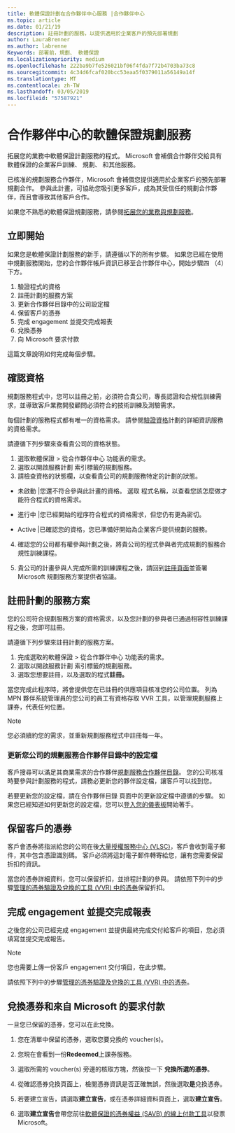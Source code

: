 ```yaml
---
title: 軟體保證計劃在合作夥伴中心服務 |合作夥伴中心
ms.topic: article
ms.date: 01/21/19
description: 註冊計劃的服務，以提供適用於企業客戶的預先部署規劃
author: LauraBrenner
ms.author: labrenne
Keywords: 部署前，規劃、 軟體保證
ms.localizationpriority: medium
ms.openlocfilehash: 222ba9b7fe526021bf06f4fda7f72b4703ba73c8
ms.sourcegitcommit: 4c34d6fcaf020bcc53eaa5f0379011a56149a14f
ms.translationtype: MT
ms.contentlocale: zh-TW
ms.lasthandoff: 03/05/2019
ms.locfileid: "57587921"
---
```

# <a name="software-assurance-planning-services-in-partner-center"></a>合作夥伴中心的軟體保證規劃服務

拓展您的業務中軟體保證計劃服務的程式。 Microsoft 會補償合作夥伴交給具有軟體保證的企業客戶訓練、 規劃、 和其他服務。

已核准的規劃服務合作夥伴，Microsoft 會補償您提供適用於企業客戶的預先部署規劃合作。 參與此計畫，可協助您吸引更多客戶，成為其受信任的規劃合作夥伴，而且會導致其他客戶合作。

如果您不熟悉的軟體保證規劃服務，請參閱[拓展您的業務與規劃服務](https://planningservices.partners.extranet.microsoft.com/en/Pages/default.aspx)。


## <a name="get-started"></a>立即開始

如果您是軟體保證計劃服務的新手，請遵循以下的所有步驟。 如果您已經在使用中規劃服務開始，您的合作夥伴帳戶資訊已移至合作夥伴中心，開始步驟四 （4） 下方。 

1. 驗證程式的資格 
2. 註冊計劃的服務方案
3. 更新合作夥伴目錄中的公司設定檔
4. 保留客戶的憑券 
5. 完成 engagement 並提交完成報表
6. 兌換憑券 
7. 向 Microsoft 要求付款

這篇文章說明如何完成每個步驟。

## <a name="confirm-eligibility"></a>確認資格

規劃服務程式中，您可以註冊之前，必須符合貴公司，專長認證和合規性訓練需求，並導致客戶業務開發顧問必須符合的技術訓練及測驗需求。 

每個計劃的服務程式都有唯一的資格需求。 請參閱[驗證資格](https://planningservices.partners.extranet.microsoft.com/en/Pages/partnereligibilityrequirements.aspx)計劃的詳細資訊服務的資格需求。

請遵循下列步驟來查看貴公司的資格狀態。

1. 選取軟體保證 > 從合作夥伴中心 功能表的需求。 
2. 選取以開啟服務計劃 索引標籤的規劃服務。
3. 請檢查資格的狀態欄，以查看貴公司的規劃服務特定的計劃的狀態。 

- 未啟動 |您還不符合參與此計畫的資格。 選取 程式名稱，以查看您該怎麼做才能符合程式的資格需求。

- 進行中 |您已經開始的程序符合程式的資格需求，但您仍有更為密切。

- Active |已確認您的資格，您已準備好開始為企業客戶提供規劃的服務。 

4. 確認您的公司都有權參與計劃之後，將貴公司的程式參與者完成規劃的服務合規性訓練課程。 

5. 貴公司的計畫參與人完成所需的訓練課程之後，請回到[註冊頁面](https://planningservices.partners.extranet.microsoft.com/en/Pages/GetRegistered.aspx)並簽署 Microsoft 規劃服務方案提供者協議。 

## <a name="enroll-in-the-planning-services-program"></a>註冊計劃的服務方案

您的公司符合規劃服務方案的資格需求，以及您計劃的參與者已通過相容性訓練課程之後，您即可註冊。 

請遵循下列步驟來註冊計劃的服務方案。

1. 完成選取的軟體保證 > 從合作夥伴中心 功能表的需求。 
2. 選取以開啟服務計劃 索引標籤的規劃服務。
3. 選取您想要註冊，以及選取的程式**註冊。**

當您完成此程序時，將會提供您在已註冊的供應項目核准您的公司位置。 列為 MPN 夥伴系統管理員的您公司的員工有資格存取 VVR 工具，以管理規劃服務上課券，代表任何位置。
>[!Note]
> 您必須續約您的需求，並重新規劃服務程式中註冊每一年。

### <a name="update-your-companys-profile-in-the-planning-services-partner-directory"></a>更新您公司的規劃服務合作夥伴目錄中的設定檔 

客戶搜尋可以滿足其商業需求的合作夥伴[規劃服務合作夥伴目錄](https://directory.partners.extranet.microsoft.com/psbproviders/)。 您的公司核准時要參與計劃服務的程式，請務必更新您的夥伴設定檔，讓客戶可以找到您。 

若要更新您的設定檔，請在合作夥伴目錄 頁面中的更新設定檔中遵循的步驟。 如果您已經知道如何更新您的設定檔，您可以[登入您的儀表板](https://planningservices.partners.extranet.microsoft.com/en/Pages/dashboard.aspx)開始著手。  

## <a name="reserve-customer-voucher"></a>保留客戶的憑券

客戶會憑券將指派給您的公司在後[大量授權服務中心 (VLSC)](https://www.microsoft.com/Licensing/servicecenter/default.aspx)，客戶會收到電子郵件，其中包含憑證識別碼。 客戶必須將這封電子郵件轉寄給您，讓有您需要保留折扣的資訊。 

當您的憑券詳細資料，您可以保留折扣，並排程計劃的參與。 請依照下列中的步驟[管理的憑券驗證及兌換的工具 (VVR) 中的憑券](voucher-validation-tool.md)保留折扣。  

## <a name="complete-the-engagement-and-submit-completion-report"></a>完成 engagement 並提交完成報表

之後您的公司已經完成 engagement 並提供最終完成交付給客戶的項目，您必須填寫並提交完成報告。

>[!NOTE]
> 您也需要上傳一份客戶 engagement 交付項目，在此步驟。 


請依照下列中的步驟[管理的憑券驗證及兌換的工具 (VVR) 中的憑券](voucher-validation-tool.md)。

## <a name="redeem-a-voucher-and-request-payment-from-microsoft"></a>兌換憑券和來自 Microsoft 的要求付款

一旦您已保留的憑券，您可以在此兌換。 

1. 您在清單中保留的憑券，選取您要兌換的 voucher(s)。 
2. 您現在會看到一份**Redeemed**上課券服務。
3. 選取所需的 voucher(s) 旁邊的核取方塊，然後按一下 **兌換所選的憑券**。
4. 從確認憑券兌換頁面上，檢閱憑券資訊是否正確無誤，然後選取**是**兌換憑券。

5. 若要建立宣告，請選取**建立宣告**，或在憑券詳細資料頁面上，選取**建立宣告**。

6. 選取**建立宣告**會帶您前往[軟體保證的憑券權益 (SAVB) 的線上付款工具](https://planningservices.partners.extranet.microsoft.com/en/Pages/getpaid.aspx)以發票 Microsoft。



